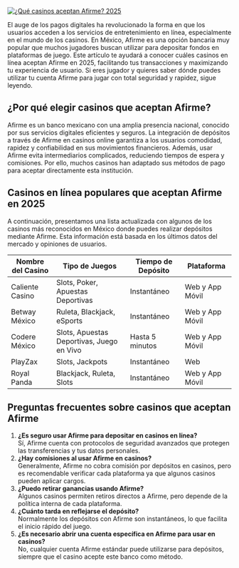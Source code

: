 [![¿Qué casinos aceptan Afirme? 2025](https://123-caf.pages.dev/gitsignup.png)](https://vrmoo.ru/Bt82HjjY)

<p>El auge de los pagos digitales ha revolucionado la forma en que los usuarios acceden a los servicios de entretenimiento en línea, especialmente en el mundo de los casinos. En México, Afirme es una opción bancaria muy popular que muchos jugadores buscan utilizar para depositar fondos en plataformas de juego. Este artículo te ayudará a conocer cuáles casinos en línea aceptan Afirme en 2025, facilitando tus transacciones y maximizando tu experiencia de usuario. Si eres jugador y quieres saber dónde puedes utilizar tu cuenta Afirme para jugar con total seguridad y rapidez, sigue leyendo.</p>  <h2>¿Por qué elegir casinos que aceptan Afirme?</h2> <p>Afirme es un banco mexicano con una amplia presencia nacional, conocido por sus servicios digitales eficientes y seguros. La integración de depósitos a través de Afirme en casinos online garantiza a los usuarios comodidad, rapidez y confiabilidad en sus movimientos financieros. Además, usar Afirme evita intermediarios complicados, reduciendo tiempos de espera y comisiones. Por ello, muchos casinos han adaptado sus métodos de pago para aceptar directamente esta institución.</p>  <h2>Casinos en línea populares que aceptan Afirme en 2025</h2> <p>A continuación, presentamos una lista actualizada con algunos de los casinos más reconocidos en México donde puedes realizar depósitos mediante Afirme. Esta información está basada en los últimos datos del mercado y opiniones de usuarios.</p>  <table>   <thead>     <tr>       <th>Nombre del Casino</th>       <th>Tipo de Juegos</th>       <th>Tiempo de Depósito</th>       <th>Plataforma</th>     </tr>   </thead>   <tbody>     <tr>       <td>Caliente Casino</td>       <td>Slots, Poker, Apuestas Deportivas</td>       <td>Instantáneo</td>       <td>Web y App Móvil</td>     </tr>     <tr>       <td>Betway México</td>       <td>Ruleta, Blackjack, eSports</td>       <td>Instantáneo</td>       <td>Web y App Móvil</td>     </tr>     <tr>       <td>Codere México</td>       <td>Slots, Apuestas Deportivas, Juego en Vivo</td>       <td>Hasta 5 minutos</td>       <td>Web y App Móvil</td>     </tr>     <tr>       <td>PlayZax</td>       <td>Slots, Jackpots</td>       <td>Instantáneo</td>       <td>Web</td>     </tr>     <tr>       <td>Royal Panda</td>       <td>Blackjack, Ruleta, Slots</td>       <td>Instantáneo</td>       <td>Web y App Móvil</td>     </tr>   </tbody> </table>  <h2>Preguntas frecuentes sobre casinos que aceptan Afirme</h2> <ol>   <li><strong>¿Es seguro usar Afirme para depositar en casinos en línea?</strong><br>   Sí, Afirme cuenta con protocolos de seguridad avanzados que protegen las transferencias y tus datos personales.</li>      <li><strong>¿Hay comisiones al usar Afirme en casinos?</strong><br>   Generalmente, Afirme no cobra comisión por depósitos en casinos, pero es recomendable verificar cada plataforma ya que algunos casinos pueden aplicar cargos.</li>      <li><strong>¿Puedo retirar ganancias usando Afirme?</strong><br>   Algunos casinos permiten retiros directos a Afirme, pero depende de la política interna de cada plataforma.</li>      <li><strong>¿Cuánto tarda en reflejarse el depósito?</strong><br>   Normalmente los depósitos con Afirme son instantáneos, lo que facilita el inicio rápido del juego.</li>      <li><strong>¿Es necesario abrir una cuenta específica en Afirme para usar en casinos?</strong><br>   No, cualquier cuenta Afirme estándar puede utilizarse para depósitos, siempre que el casino acepte este banco como método.</li> </ol>